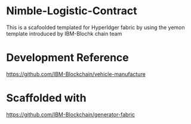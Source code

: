 # Nimble-Logistic-Contract

This is a scafoolded templated for Hyperldger fabric by using the yemon template introduced by IBM-Blochk chain team

# Development Reference
https://github.com/IBM-Blockchain/vehicle-manufacture

# Scaffolded with 
https://github.com/IBM-Blockchain/generator-fabric
